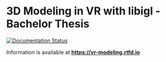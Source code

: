 # 3D Modeling in VR with libigl - Bachelor Thesis

[![Documentation Status](https://readthedocs.org/projects/vr-modeling/badge/?version=latest)](https://vr-modeling.readthedocs.io/?badge=latest)

Information is available at **https://vr-modeling.rtfd.io** 